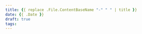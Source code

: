 ```yaml
---
title: {{ replace .File.ContentBaseName "-" " " | title }}
date: {{ .Date }}
draft: true
tags:
---
```

